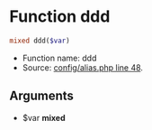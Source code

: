 Function ddd
===========================





```php
mixed ddd($var)
```

* Function name: ddd
* Source: [config/alias.php line 48](https://github.com/PrestaShop/PrestaShop/blob/1.5.0.17/config/alias.php#L48).

Arguments
---------

* $var **mixed**

